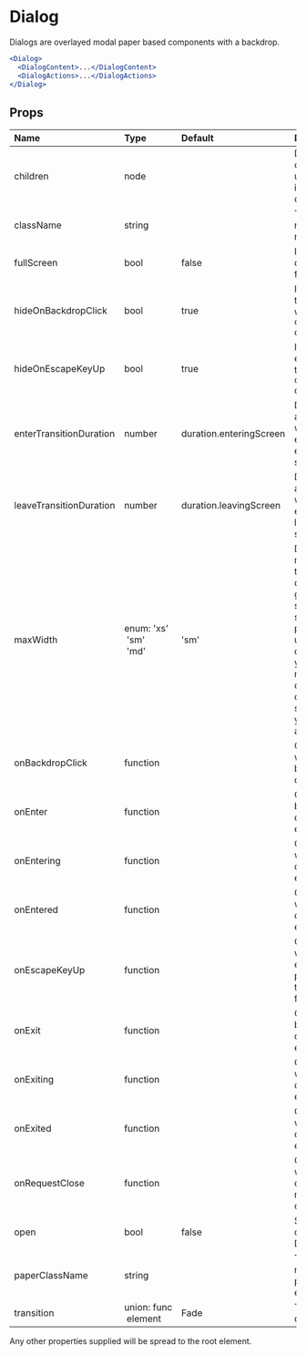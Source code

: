 Dialog
======

Dialogs are overlayed modal paper based components with a backdrop.

```jsx
<Dialog>
  <DialogContent>...</DialogContent>
  <DialogActions>...</DialogActions>
</Dialog>
```

Props
-----

| Name | Type | Default | Description |
|:-----|:-----|:--------|:------------|
| children | node |  | Dialog children, usually the included sub-components. |
| className | string |  | The CSS class name of the root element. |
| fullScreen | bool | false | If `true`, The dialog will be full-screen. |
| hideOnBackdropClick | bool | true | If `true`, clicking the backdrop will fire the `onRequestClose` callback. |
| hideOnEscapeKeyUp | bool | true | If `true`, hitting escape will fire the `onRequestClose` callback. |
| enterTransitionDuration | number | duration.enteringScreen | Duration of the animation when the element is entering the screen. |
| leaveTransitionDuration | number | duration.leavingScreen | Duration of the animation when the element is leaving the screen. |
| maxWidth | enum:&nbsp;'xs'<br>&nbsp;'sm'<br>&nbsp;'md'<br> | 'sm' | Determine the max width of the dialog. The dialog width grows with the size of the screen, this property is useful on the desktop where you might need some coherent different width size across your application. |
| onBackdropClick | function |  | Callback fires when the backdrop is clicked on. |
| onEnter | function |  | Callback fired before the dialog is entering. |
| onEntering | function |  | Callback fired when the dialog is entering. |
| onEntered | function |  | Callback fired when the dialog has entered. |
| onEscapeKeyUp | function |  | Callback fires when the escape key is pressed and the modal is in focus. |
| onExit | function |  | Callback fired before the dialog is exiting. |
| onExiting | function |  | Callback fired when the dialog is exiting. |
| onExited | function |  | Callback fired when the dialog has exited. |
| onRequestClose | function |  | Callback fired when the dialog requests to be closed. |
| open | bool | false | Set to true to open the Dialog. |
| paperClassName | string |  | The CSS class name of the paper inner element. |
| transition | union:&nbsp;func<br>&nbsp;element<br> | Fade | Transition component. |

Any other properties supplied will be spread to the root element.
